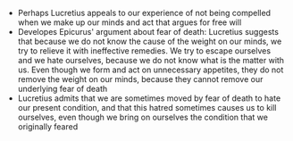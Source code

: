- Perhaps Lucretius appeals to our experience of not being compelled when we make up our minds and act that argues for free will
- Developes Epicurus' argument about fear of death: Lucretius suggests that because we do not know the cause of the weight on our minds, we try to relieve it with ineffective remedies. We try to escape ourselves and we hate ourselves, because we do not know what is the matter with us. Even though we form and act on unnecessary appetites, they do not remove the weight on our minds, because they cannot remove our underlying fear of death
- Lucretius admits that we are sometimes moved by fear of death to hate our present condition, and that this hatred sometimes causes us to kill ourselves, even though we bring on ourselves the condition that we originally feared